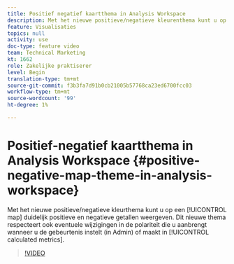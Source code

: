 ```yaml
---
title: Positief negatief kaartthema in Analysis Workspace
description: Met het nieuwe positieve/negatieve kleurenthema kunt u op een kaart duidelijk positieve en negatieve getallen weergeven. Dit nieuwe thema respecteert ook eventuele wijzigingen in de polariteit die u aanbrengt wanneer u de gebeurtenis instelt (in Admin) of maakt in berekende metriek.
feature: Visualisaties
topics: null
activity: use
doc-type: feature video
team: Technical Marketing
kt: 1662
role: Zakelijke praktiserer
level: Begin
translation-type: tm+mt
source-git-commit: f3b3fa7d91b0cb21005b57768ca23ed6700fcc03
workflow-type: tm+mt
source-wordcount: '99'
ht-degree: 1%

---
```



# Positief-negatief kaartthema in Analysis Workspace {#positive-negative-map-theme-in-analysis-workspace}

Met het nieuwe positieve/negatieve kleurthema kunt u op een [!UICONTROL map] duidelijk positieve en negatieve getallen weergeven. Dit nieuwe thema respecteert ook eventuele wijzigingen in de polariteit die u aanbrengt wanneer u de gebeurtenis instelt (in Admin) of maakt in [!UICONTROL calculated metrics].

>[!VIDEO](https://video.tv.adobe.com/v/23127/?quality=12)
